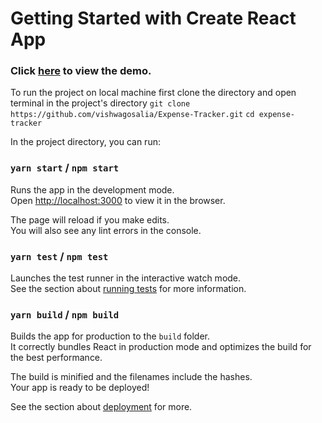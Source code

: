 # Getting Started with Create React App

### Click [here](https://daily-expenses.netlify.app) to view the demo.

To run the project on local machine first clone the directory and open terminal in the project's directory
`git clone https://github.com/vishwagosalia/Expense-Tracker.git`
`cd expense-tracker`

In the project directory, you can run:
### `yarn start` /  `npm start`

Runs the app in the development mode.\
Open [http://localhost:3000](http://localhost:3000) to view it in the browser.

The page will reload if you make edits.\
You will also see any lint errors in the console.

### `yarn test` / `npm test`

Launches the test runner in the interactive watch mode.\
See the section about [running tests](https://facebook.github.io/create-react-app/docs/running-tests) for more information.

### `yarn build` / `npm build`

Builds the app for production to the `build` folder.\
It correctly bundles React in production mode and optimizes the build for the best performance.

The build is minified and the filenames include the hashes.\
Your app is ready to be deployed!

See the section about [deployment](https://www.freecodecamp.org/news/how-to-deploy-a-react-application-to-netlify-363b8a98a985/) for more.
